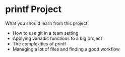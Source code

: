 # printf Project


What you should learn from this project:

* How to use git in a team setting
* Applying variadic functions to a big project
* The complexities of printf
* Managing a lot of files and finding a good workflow

